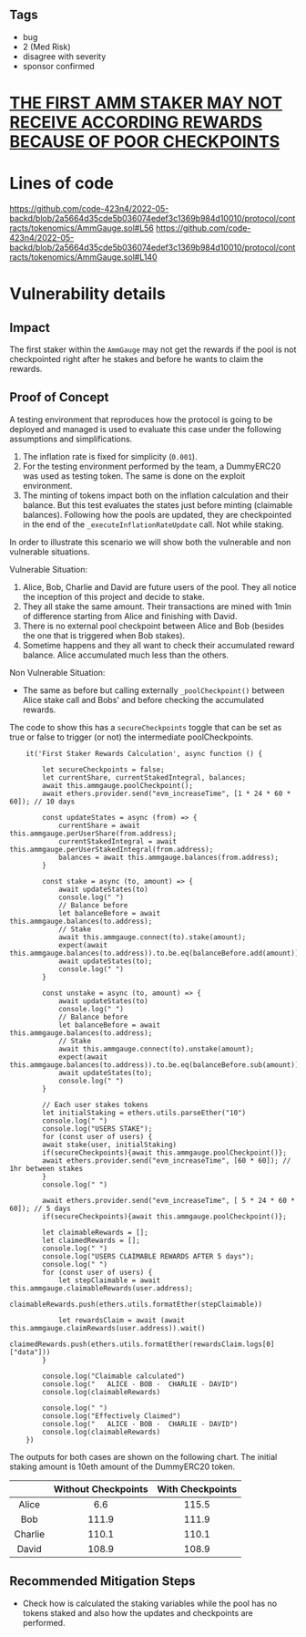 ## Tags

- bug
- 2 (Med Risk)
- disagree with severity
- sponsor confirmed

# [THE FIRST AMM STAKER MAY NOT RECEIVE ACCORDING REWARDS BECAUSE OF POOR CHECKPOINTS](https://github.com/code-423n4/2022-05-backd-findings/issues/111) 

# Lines of code

https://github.com/code-423n4/2022-05-backd/blob/2a5664d35cde5b036074edef3c1369b984d10010/protocol/contracts/tokenomics/AmmGauge.sol#L56
https://github.com/code-423n4/2022-05-backd/blob/2a5664d35cde5b036074edef3c1369b984d10010/protocol/contracts/tokenomics/AmmGauge.sol#L140


# Vulnerability details

## Impact
The first staker within the `AmmGauge` may not get the rewards if the pool is not checkpointed right after he stakes and before he wants to claim the rewards.

## Proof of Concept
A testing environment that reproduces how the protocol is going to be deployed and managed is used to evaluate this case under the following assumptions and simplifications.


1) The inflation rate is fixed for simplicity (`0.001`). 
2) For the testing environment performed by the team, a DummyERC20 was used as testing token. The same is done on the exploit environment.
3) The minting of tokens impact both on the inflation calculation and their balance. But this test evaluates the states just before minting (claimable balances). Following how the pools are updated, they are checkpointed in the end of the `_executeInflationRateUpdate` call. Not while staking.

In order to illustrate this scenario we will show both the vulnerable and non vulnerable situations.

Vulnerable Situation:
1) Alice, Bob, Charlie and David are future users of the pool. They all notice the inception of this project and decide to stake.
2) They all stake the same amount. Their transactions are mined with 1min of difference starting from Alice and finishing with David.
3) There is no external pool checkpoint between Alice and Bob (besides the one that is triggered when Bob stakes).
4) Sometime happens and they all want to check their accumulated reward balance. Alice accumulated much less than the others.

Non Vulnerable Situation:
- The same as before but calling externally `_poolCheckpoint()` between Alice stake call and Bobs' and before checking the accumulated rewards.

The code to show this has a `secureCheckpoints` toggle that can be set as true or false to trigger (or not) the intermediate poolCheckpoints.

        it('First Staker Rewards Calculation', async function () { 
            
            let secureCheckpoints = false;
            let currentShare, currentStakedIntegral, balances;
            await this.ammgauge.poolCheckpoint();
            await ethers.provider.send("evm_increaseTime", [1 * 24 * 60 * 60]); // 10 days
            
            const updateStates = async (from) => { 
                currentShare = await this.ammgauge.perUserShare(from.address);
                currentStakedIntegral = await this.ammgauge.perUserStakedIntegral(from.address);
                balances = await this.ammgauge.balances(from.address);
            }

            const stake = async (to, amount) => {
                await updateStates(to)
                console.log(" ")
                // Balance before
                let balanceBefore = await this.ammgauge.balances(to.address);
                // Stake
                await this.ammgauge.connect(to).stake(amount);
                expect(await this.ammgauge.balances(to.address)).to.be.eq(balanceBefore.add(amount));
                await updateStates(to);
                console.log(" ")
            }

            const unstake = async (to, amount) => {
                await updateStates(to)
                console.log(" ")
                // Balance before
                let balanceBefore = await this.ammgauge.balances(to.address);
                // Stake
                await this.ammgauge.connect(to).unstake(amount);
                expect(await this.ammgauge.balances(to.address)).to.be.eq(balanceBefore.sub(amount));
                await updateStates(to);
                console.log(" ")
            }

            // Each user stakes tokens
            let initialStaking = ethers.utils.parseEther("10")
            console.log(" ")
            console.log("USERS STAKE");
            for (const user of users) {
            await stake(user, initialStaking)
            if(secureCheckpoints){await this.ammgauge.poolCheckpoint()};
            await ethers.provider.send("evm_increaseTime", [60 * 60]); // 1hr between stakes
            }
            console.log(" ")

            await ethers.provider.send("evm_increaseTime", [ 5 * 24 * 60 * 60]); // 5 days
            if(secureCheckpoints){await this.ammgauge.poolCheckpoint()};

            let claimableRewards = [];
            let claimedRewards = [];
            console.log(" ")
            console.log("USERS CLAIMABLE REWARDS AFTER 5 days");
            console.log(" ")
            for (const user of users) {
                let stepClaimable = await this.ammgauge.claimableRewards(user.address);
                claimableRewards.push(ethers.utils.formatEther(stepClaimable))

                let rewardsClaim = await (await this.ammgauge.claimRewards(user.address)).wait()
                claimedRewards.push(ethers.utils.formatEther(rewardsClaim.logs[0]["data"]))
            }

            console.log("Claimable calculated")
            console.log("   ALICE - BOB -  CHARLIE - DAVID")
            console.log(claimableRewards)

            console.log(" ")
            console.log("Effectively Claimed")
            console.log("   ALICE - BOB -  CHARLIE - DAVID")
            console.log(claimableRewards)
        })

The outputs for both cases are shown on the following chart. The initial staking amount is 10eth amount of the DummyERC20 token.

|         | Without Checkpoints | With Checkpoints |
|:-------:|:-------------------:|:----------------:|
|  Alice  |         6.6         |       115.5      |
|   Bob   |        111.9        |       111.9      |
| Charlie |        110.1        |       110.1      |
|  David  |        108.9        |       108.9      |


## Recommended Mitigation Steps
- Check how is calculated the staking variables while the pool has no tokens staked and also how the updates and checkpoints are performed.

